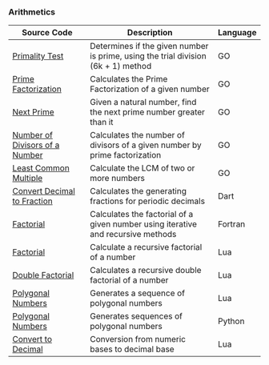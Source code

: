 ### Arithmetics 
| Source Code | Description | Language |
| --- | --- | --- |   
|[Primality Test](https://www.mycompiler.io/view/KCIHakbZKl6)|Determines if the given number is prime, using the trial division (6k + 1) method|GO|
|[Prime Factorization](https://www.mycompiler.io/view/CV1HnvBNPQp)|Calculates the Prime Factorization of a given number|GO|
|[Next Prime](https://onlinegdb.com/HXhFDBLrP)|Given a natural number, find the next prime number greater than it|GO| 
|[Number of Divisors of a Number](https://onlinegdb.com/Uu0EEq7Ez)|Calculates the number of divisors of a given number by prime factorization|GO|    
|[Least Common Multiple](https://onlinegdb.com/_EUdMcORD)|Calculate the LCM of two or more numbers|GO|   
|[Convert Decimal to Fraction]( http://tpcg.io/_G1MLEH )|Calculates the generating fractions for periodic decimals|Dart|   
|[Factorial](https://onlinegdb.com/Syk6M8G8d)|Calculates the factorial of a given number using iterative and recursive methods |Fortran|
|[Factorial](https://www.mycompiler.io/view/FJfAEmzfV6k)|Calculate a recursive factorial of a number|Lua|
|[Double Factorial](https://www.mycompiler.io/view/HKJnNGeyDaf)|Calculates a recursive double factorial of a number|Lua| 
|[Polygonal Numbers](https://github.com/JoseCintra/MathAlgorithms/blob/master/Algorithms/PolygonalNumbers1.lua)|Generates a sequence of polygonal numbers|Lua|
|[Polygonal Numbers](https://onlinegdb.com/rkE0DLG8u)|Generates sequences of polygonal numbers|Python|  
|[Convert to Decimal](https://www.mycompiler.io/view/3Y2U27b)|Conversion from numeric bases to decimal base|Lua|  


